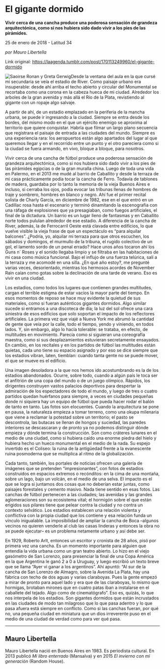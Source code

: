 # El gigante dormido

**Vivir cerca de una cancha produce una poderosa sensación de grandeza arquitectónica, como si nos hubiera sido dado vivir a los pies de las pirámides.**

25 de enero de 2018 - Latitud 34

_por Mauro Libertella_

Link original: https://laagenda.tumblr.com/post/170113249960/el-gigante-dormido

![Saoirse Ronan y Greta Gerwig](https://64.media.tumblr.com/f1d86d3d77470f76b3239576c016f949/tumblr_inline_pk0gwmsRRp1t6q87u_500.jpg)Desde la ventana del aula en la que cursé mi secundaria se veía el estadio de River. Como paisaje urbano era insuperable: desde ahí arriba el techo abierto y circular del Monumental se recortaba como una corona en la cabeza hueca de mi ciudad. Alrededor los arboles de la gran avenida y más allá el Río de la Plata, revistiendo al gigante con un ropaje algo salvaje.


A partir de ahí, de un estadio emplazado en la periferia de la mancha urbana, se puede ir ingresando a la ciudad. Siempre se entra desde los bordes, del mismo modo en el que un ejército enemigo se aproxima al territorio que quiere conquistar. Habría que filmar un largo plano secuencia que registrara el paisaje de entrada a las ciudades del mundo. Siempre es una experiencia rara: los aeropuertos están algo apartados del lugar al que queremos llegar y en el recorrido entre un punto y el otro pareciera como si la ciudad se fuera armando, en vivo, bloque a bloque, para nosotros. 


Vivir cerca de una cancha de fútbol produce una poderosa sensación de grandeza arquitectónica, como si nos hubiera sido dado vivir a los pies de las pirámides egipcias o de la gran muralla china. Luego de toda una vida en Palermo, en el 2013 me mudé al barrio de Caballito y desde la terraza de mi casa prácticamente podía tocar la cancha de Ferro. Todavía de tablones de madera, guardaba por lo tanto la memoria de la vieja Buenos Aires e incluso, si cerraba los ojos, podía evocar las tribunas llenas de hombres de traje y sombrero, hombres en blanco y negro. Ahí fue el primer recital solista de Charly García, en diciembre de 1982, ese en el que entró en un Cadillac rosa hasta el escenario y terminó dinamitando la escenografía con una ráfaga de explosiones que ya presagiaban, como fuegos artificiales, el final de la dictadura. Un barrio es un lugar lleno de fantasmas y en Caballito norte todos pululan alrededor de ese estadio. A diferencia de la cancha de River, además, la de Ferrocarril Oeste está clavada entre edificios, lo que vuelve visible la vieja frase de que un espectáculo es “para alquilar balcones”. ¿Podría, yo, alquilar mi terraza para que otros escuchen, los sábados y domingos, el murmullo de la tribuna, el rugido colectivo de un gol, el lamento sordo de un penal errado? Hace unos años tocaron ahí los Guns n´ Roses y el sonido llegaba limpio y se filtraba en las habitaciones de mi casa como música funcional. Bajo el influjo de una fuerza telúrica, salí a la terraza y me acomodé en una silla. ¿En qué año estoy?, me pregunté varias veces, desorientado, mientras los hermosos acordes de November Rain caían como gotas sobre la declinación de una tarde de verano. Eso es vivir en una ciudad.


Los estadios, como todos los lugares que contienen grandes multitudes, cargan el terrible estigma de estar vacíos la mayor parte del tiempo. En esos momentos de reposo se hace muy evidente la quietud de sus materiales, como si fueran auténticos gigantes dormidos. Algo similar sucede si entramos a una discoteca de día; la luz del sol ofrece una cara siniestra de esos edificios que solo soportan el impacto de los reflectores artificiales. La primera vez que viajé a Nueva York me abrumó la cantidad de gente que veía por la calle, todo el tiempo, yendo y viniendo, en todos lados. Y, sin embargo, algo lo hacía tolerable: se trataba, en efecto, de multitudes en movimiento. Parecía como si siguieran una coreografía maestra, como si sus desplazamientos estuvieran secretamente ensayados. En cambio, en los recitales y en los partidos de fútbol las multitudes están quietas, cada uno tiene su espacio asignado y por eso se dice siempre que los estadios vibran, laten, tiemblan: cuando tanta gente no se puede mover, el que se mueve es el edificio.


Una imagen desoladora a la que nos hemos ido acostumbrando es la de los estadios abandonados. Ocurre, sobre todo, cuando a algún país le toca ser el anfitrión de una copa del mundo o de un juego olímpico. Rápidos, los dirigentes construyen vastos palacios deportivos para despertar la admiración de los espectadores de todo el mundo, y luego de tres o cuatro partidos quedan huérfanos para siempre, a veces en ciudades pequeñas donde ni siquiera hay un equipo de fútbol que pueda hacer rodar el balón de tanto en tanto. Las fotos son elocuentes. Cuando la arquitectura se pone en pausa, la naturaleza empieza a tomar terreno, como una okupa milenaria que viene a reclamar la potestad sobre un territorio; el pasto se descontrola, las butacas se llenan de hongos y suciedad, las paredes interiores se descascaran y de pronto ya no podemos distinguir dónde empieza y dónde termina la construcción. Son como cráteres lunares en el medio de una ciudad, como si hubiera caído una enorme piedra del hielo y hubiera hecho un hueco monumental en el medio de la nada. Su espejo invertido es el Coliseo: la ruina de la antigüedad frente a la evanescente ruina posmoderna que se multiplica al ritmo de la globalización. 


Cada tanto, también, los portales de noticias ofrecen una galería de imágenes que se pretenden “impresionantes”, con fotos de estadios construidos en espacios extremos o recónditos: en la cima de una montaña, sobre un lago, bajo un volcán, en el medio de una selva. El impacto es el que se logra si juntamos dos cosas que no deberían estar juntas, como paisajes forestales y cemento masivo. Nada tiene sentido en esas fotos. Las canchas de fútbol pertenecen a las ciudades; las avenidas y las grandes aglomeraciones son su ecosistema vital; el hormigón sobre el que están erigidos sus pilares tiene que pelear contra la ciudad y no contra un contexto selvático. Los estadios establecen una relación violenta y conflictiva con la propia ciudad que los contiene y esa relación funda un vínculo inigualable. La imposibilidad de ampliar la cancha de Boca –algunos vecinos no quieren venderle al club las casas linderas y entonces la obra no se puede ejecutar– es un problema netamente urbano y así debe ser.


En 1929, Roberto Arlt, entonces un escritor y cronista de 28 años, pisó por primera vez una cancha. Es un momento importante para alguien que entendía la vida urbana como un gran teatro abierto. Lo hizo en el viejo gasómetro de San Lorenzo, para presenciar la final de una Copa América en la que Argentina le ganó 2 a 0 a Uruguay, y luego escribió un texto breve que se llama “Ayer vi ganar a los argentinos”. Ahí apuntó: “Al sur de la cancha de San Lorenzo de Almagro, sobre la Avenida La Plata, hay una fábrica con techo de dos aguas y varias claraboyas. Pues la gente empezó a mirar de pronto para aquel lado y era que de las claraboyas, lo mismo que hormigas, brotaban mirones que en cuatro patas iban a instalarse en el caballete del tejado. Algo como de cinematógrafo”. Eso es, quizás, lo que nos interpela de los estadios. Son gigantes dormidos que están incrustados en las ciudades de modo tan milagroso que lo que pasa adentro y lo que pasa afuera está siempre en conflicto. Como si las canchas fueran, por qué no, una pequeña ciudad en miniatura que un dios irreverente puso en el medio de una ciudad de verdad como para ver qué pasa.




---

 Mauro Libertella
-----------------

 Mauro Libertella nació en Buenos Aires en 1983. Es periodista cultural. En 2013 publicó *Mi libro enterrado* (Mansalva) y en 2015 *El invierno con mi generación* (Random House).

